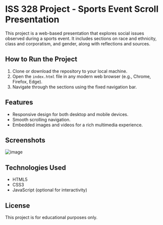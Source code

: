 # ISS 328 Project - Sports Event Scroll Presentation

This project is a web-based presentation that explores social issues observed during a sports event. It includes sections on race and ethnicity, class and corporatism, and gender, along with reflections and sources.

## How to Run the Project

1. Clone or download the repository to your local machine.
2. Open the `index.html` file in any modern web browser (e.g., Chrome, Firefox, Edge).
3. Navigate through the sections using the fixed navigation bar.

## Features

- Responsive design for both desktop and mobile devices.
- Smooth scrolling navigation.
- Embedded images and videos for a rich multimedia experience.

## Screenshots

![image](https://github.com/user-attachments/assets/ac8c8eb0-7035-464b-8c77-df726f4bc2d3)

## Technologies Used

- HTML5
- CSS3
- JavaScript (optional for interactivity)

## License

This project is for educational purposes only.
